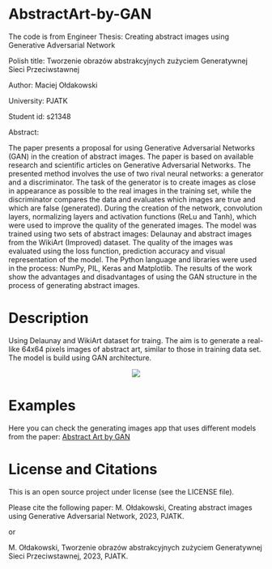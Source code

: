# AbstractArt-by-GAN
The code is from Engineer Thesis: Creating abstract images using Generative Adversarial Network

Polish title: Tworzenie obrazów abstrakcyjnych zużyciem Generatywnej Sieci Przeciwstawnej

Author: Maciej Ołdakowski

University: PJATK

Student id: s21348

Abstract:

  The paper presents a proposal for using Generative Adversarial Networks (GAN) in the creation of abstract images. The paper is based on available research and scientific articles on Generative Adversarial Networks. The presented method involves the use of two rival neural networks: a generator and a discriminator. The task of the generator is to create images as close in appearance as possible to the real images in the training set, while the discriminator compares the data and evaluates which images are true and which are false (generated).
  During the creation of the network, convolution layers, normalizing layers and activation functions (ReLu and Tanh), which were used to improve the quality of the generated images. The model was trained using two sets of abstract images: Delaunay and abstract images from the WikiArt (Improved) dataset. The quality of the images was evaluated using the loss function, prediction accuracy and visual representation of the model. The Python language and libraries were used in the process: NumPy, PIL, Keras and Matplotlib. The results of the work show the advantages and disadvantages of using the GAN structure in the process of generating abstract images.

# Description
Using Delaunay and WikiArt dataset for traing. The aim is to generate a real-like 64x64 pixels images of abstract art, similar to those in training data set.
The model is build using GAN architecture. 
<p align="center">
<img src=https://github.com/Maciej-Ol/AbstractArt-by-GAN/blob/main/output/examples/training.gif/>
</p>

# Examples
Here you can check the generating images app that uses different models from the paper:
[Abstract Art by GAN](https://maciej-ol-abstractart-by-gan-app-mpt1bi.streamlit.app/)


# License and Citations
This is an open source project under license (see the LICENSE file). 

Please cite the following paper:
M. Ołdakowski, Creating abstract images using Generative Adversarial Network, 2023, PJATK.

or

M. Ołdakowski, Tworzenie obrazów abstrakcyjnych zużyciem Generatywnej Sieci Przeciwstawnej, 2023, PJATK.

